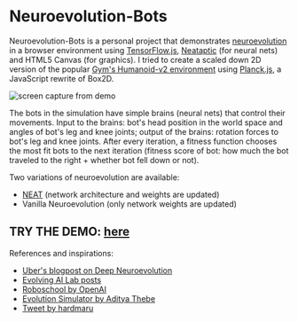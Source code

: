 # Neuroevolution-Bots
Neuroevolution-Bots is a personal project that demonstrates [neuroevolution](https://en.wikipedia.org/wiki/Neuroevolution) in a browser environment using [TensorFlow.js](https://js.tensorflow.org/), [Neataptic](https://github.com/wagenaartje/neataptic) (for neural nets) and HTML5 Canvas (for graphics). I tried to create a scaled down 2D version of the popular [Gym's Humanoid-v2 environment](https://gym.openai.com/envs/Humanoid-v2/) using [Planck.js](http://piqnt.com/planck.js/), a JavaScript rewrite of Box2D.

![screen capture from demo](https://github.com/mishig25/neuroevolution-robots/raw/master/ss.gif)

The bots in the simulation have simple brains (neural nets) that control their movements. Input to the brains: bot's head position in the world space and angles of bot's leg and knee joints; output of the brains: rotation forces to bot's leg and knee joints. After every iteration, a fitness function chooses the most fit bots to the next iteration (fitness score of bot: how much the bot traveled to the right + whether bot fell down or not).

Two variations of neuroevolution are available:
* [NEAT](http://nn.cs.utexas.edu/downloads/papers/stanley.ec02.pdf) (network architecture and weights are updated)
* Vanilla Neuroevolution (only network weights are updated)

## TRY THE DEMO: [here](https://mishig25.github.io/neuroevolution-robots/)

References and inspirations:
* [Uber's blogpost on Deep Neuroevolution](https://eng.uber.com/deep-neuroevolution/)
* [Evolving AI Lab posts](http://www.evolvingai.org/robotics)
* [Roboschool by OpenAI](https://github.com/openai/roboschool)
* [Evolution Simulator by Aditya Thebe](https://github.com/adityathebe/evolutionSimulator)
* [Tweet by hardmaru](https://twitter.com/hardmaru/status/1007150247829594112?lang=en)